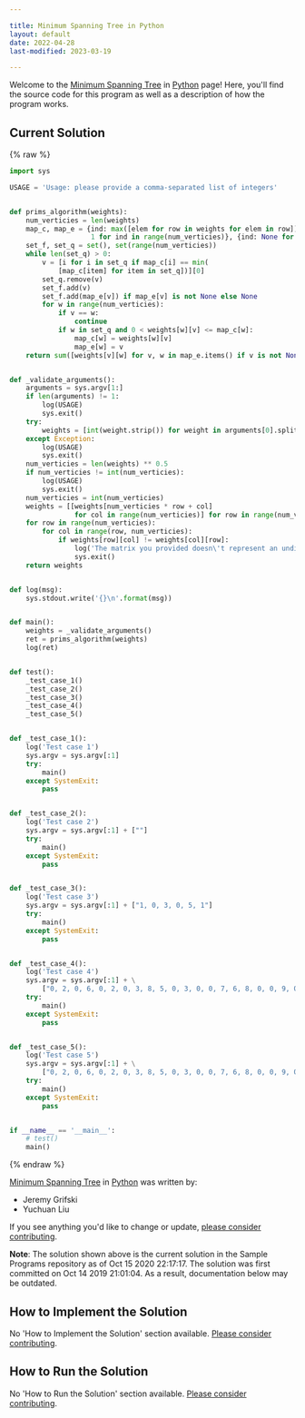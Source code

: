 ```yaml
---

title: Minimum Spanning Tree in Python
layout: default
date: 2022-04-28
last-modified: 2023-03-19

---
```


Welcome to the [Minimum Spanning Tree](https://sampleprograms.io/projects/minimum-spanning-tree) in [Python](https://sampleprograms.io/languages/python) page! Here, you'll find the source code for this program as well as a description of how the program works.

## Current Solution

{% raw %}

```python
import sys

USAGE = 'Usage: please provide a comma-separated list of integers'


def prims_algorithm(weights):
    num_verticies = len(weights)
    map_c, map_e = {ind: max([elem for row in weights for elem in row]) +
                    1 for ind in range(num_verticies)}, {ind: None for ind in range(num_verticies)}
    set_f, set_q = set(), set(range(num_verticies))
    while len(set_q) > 0:
        v = [i for i in set_q if map_c[i] == min(
            [map_c[item] for item in set_q])][0]
        set_q.remove(v)
        set_f.add(v)
        set_f.add(map_e[v]) if map_e[v] is not None else None
        for w in range(num_verticies):
            if v == w:
                continue
            if w in set_q and 0 < weights[w][v] <= map_c[w]:
                map_c[w] = weights[w][v]
                map_e[w] = v
    return sum([weights[v][w] for v, w in map_e.items() if v is not None and w is not None])


def _validate_arguments():
    arguments = sys.argv[1:]
    if len(arguments) != 1:
        log(USAGE)
        sys.exit()
    try:
        weights = [int(weight.strip()) for weight in arguments[0].split(',')]
    except Exception:
        log(USAGE)
        sys.exit()
    num_verticies = len(weights) ** 0.5
    if num_verticies != int(num_verticies):
        log(USAGE)
        sys.exit()
    num_verticies = int(num_verticies)
    weights = [[weights[num_verticies * row + col]
                for col in range(num_verticies)] for row in range(num_verticies)]
    for row in range(num_verticies):
        for col in range(row, num_verticies):
            if weights[row][col] != weights[col][row]:
                log('The matrix you provided doesn\'t represent an undirected graph.')
                sys.exit()
    return weights


def log(msg):
    sys.stdout.write('{}\n'.format(msg))


def main():
    weights = _validate_arguments()
    ret = prims_algorithm(weights)
    log(ret)


def test():
    _test_case_1()
    _test_case_2()
    _test_case_3()
    _test_case_4()
    _test_case_5()


def _test_case_1():
    log('Test case 1')
    sys.argv = sys.argv[:1]
    try:
        main()
    except SystemExit:
        pass


def _test_case_2():
    log('Test case 2')
    sys.argv = sys.argv[:1] + [""]
    try:
        main()
    except SystemExit:
        pass


def _test_case_3():
    log('Test case 3')
    sys.argv = sys.argv[:1] + ["1, 0, 3, 0, 5, 1"]
    try:
        main()
    except SystemExit:
        pass


def _test_case_4():
    log('Test case 4')
    sys.argv = sys.argv[:1] + \
        ["0, 2, 0, 6, 0, 2, 0, 3, 8, 5, 0, 3, 0, 0, 7, 6, 8, 0, 0, 9, 0, 5, 7, 0, 0"]
    try:
        main()
    except SystemExit:
        pass


def _test_case_5():
    log('Test case 5')
    sys.argv = sys.argv[:1] + \
        ["0, 2, 0, 6, 0, 2, 0, 3, 8, 5, 0, 3, 0, 0, 7, 6, 8, 0, 0, 9, 0, 5, 7, 9, 0"]
    try:
        main()
    except SystemExit:
        pass


if __name__ == '__main__':
    # test()
    main()
```

{% endraw %}

[Minimum Spanning Tree](https://sampleprograms.io/projects/minimum-spanning-tree) in [Python](https://sampleprograms.io/languages/python) was written by:

- Jeremy Grifski
- Yuchuan Liu

If you see anything you'd like to change or update, [please consider contributing](https://github.com/TheRenegadeCoder/sample-programs).

**Note**: The solution shown above is the current solution in the Sample Programs repository as of Oct 15 2020 22:17:17. The solution was first committed on Oct 14 2019 21:01:04. As a result, documentation below may be outdated.

## How to Implement the Solution

No 'How to Implement the Solution' section available. [Please consider contributing](https://github.com/TheRenegadeCoder/sample-programs-website).

## How to Run the Solution

No 'How to Run the Solution' section available. [Please consider contributing](https://github.com/TheRenegadeCoder/sample-programs-website).